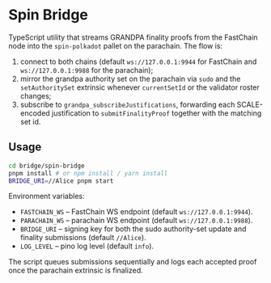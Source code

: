 # Spin Bridge

TypeScript utility that streams GRANDPA finality proofs from the FastChain node into the
`spin-polkadot` pallet on the parachain. The flow is:

1. connect to both chains (default `ws://127.0.0.1:9944` for FastChain and
   `ws://127.0.0.1:9988` for the parachain);
2. mirror the grandpa authority set on the parachain via `sudo` and the
   `setAuthoritySet` extrinsic whenever `currentSetId` or the validator roster changes;
3. subscribe to `grandpa_subscribeJustifications`, forwarding each SCALE-encoded
   justification to `submitFinalityProof` together with the matching set id.

## Usage

```bash
cd bridge/spin-bridge
pnpm install # or npm install / yarn install
BRIDGE_URI=//Alice pnpm start
```

Environment variables:

- `FASTCHAIN_WS` – FastChain WS endpoint (default `ws://127.0.0.1:9944`).
- `PARACHAIN_WS` – parachain WS endpoint (default `ws://127.0.0.1:9988`).
- `BRIDGE_URI` – signing key for both the sudo authority-set update and
  finality submissions (default `//Alice`).
- `LOG_LEVEL` – pino log level (default `info`).

The script queues submissions sequentially and logs each accepted proof once the
parachain extrinsic is finalized.
